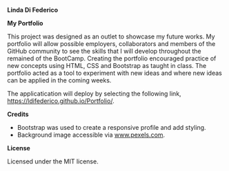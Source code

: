 **Linda Di Federico**

**My Portfolio**

This project was designed as an outlet to showcase my future works. My portfolio will allow possible employers, collaborators and members of the GitHub community to see the skills that I will develop throughout the remained of the BootCamp. Creating the portfolio encouraged practice of new concepts using HTML, CSS and Bootstrap as taught in class. The portfolio acted as a tool to experiment with new ideas and where new ideas can be applied in the coming weeks. 

The applicatication will deploy by selecting the following link, https://ldifederico.github.io/Portfolio/.

**Credits**

- Bootstrap was used to create a responsive profile and add styling. 
- Background image accessible via www.pexels.com.

**License**

Licensed under the MIT license.
